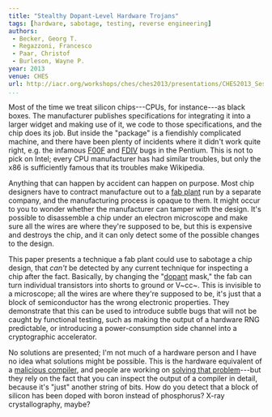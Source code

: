 ```yaml
---
title: "Stealthy Dopant-Level Hardware Trojans"
tags: [hardware, sabotage, testing, reverse engineering]
authors:
 - Becker, Georg T.
 - Regazzoni, Francesco
 - Paar, Christof
 - Burleson, Wayne P.
year: 2013
venue: CHES
url: http://iacr.org/workshops/ches/ches2013/presentations/CHES2013_Session4_3.pdf
...
```


Most of the time we treat silicon chips---CPUs, for instance---as
black boxes.  The manufacturer publishes specifications for
integrating it into a larger widget and making use of it, we code to
those specifications, and the chip does its job.  But inside the
"package" is a fiendishly complicated machine, and there have been
plenty of incidents where it didn't work quite right, e.g. the
infamous [F00F][] and [FDIV][] bugs in the Pentium.  This is not to pick
on Intel; every CPU manufacturer has had similar troubles, but only
the x86 is sufficiently famous that its troubles make Wikipedia.

Anything that can happen by accident can happen on purpose.  Most chip
designers have to contract manufacture out to a [fab plant][] run by a
separate company, and the manufacturing process is opaque to them.  It
might occur to you to wonder whether the manufacturer can tamper with
the design.  It's possible to disassemble a chip under an electron
microscope and make sure all the wires are where they're supposed to
be, but this is expensive and destroys the chip, and it can only
detect some of the possible changes to the design.

This paper presents a technique a fab plant could use to sabotage a
chip design, that _can't_ be detected by any current technique for
inspecting a chip after the fact.  Basically, by changing the
"[dopant][] mask," the fab can turn individual transistors into shorts
to ground or V~cc~.  This is invisible to a microscope; all the wires
are where they're supposed to be, it's just that a block of
semiconductor has the wrong electronic properties.  They demonstrate
that this can be used to introduce subtle bugs that will not be caught
by functional testing, such as making the output of a hardware RNG
predictable, or introducing a power-consumption side channel into a
cryptographic accelerator.

No solutions are presented; I'm not much of a hardware person and I
have no idea what solutions might be possible.  This is the hardware
equivalent of a [malicious compiler][], and people are working on
[solving that problem][]---but they rely on the fact that you
can inspect the output of a compiler in detail, because it's "just"
another string of bits.  How do you detect that a block of silicon has
been doped with boron instead of phosphorus?  X-ray crystallography,
maybe?

[F00F]: https://en.wikipedia.org/wiki/Pentium_F00F_bug
[FDIV]: https://en.wikipedia.org/wiki/Pentium_FDIV_bug
[fab plant]: https://en.wikipedia.org/wiki/Semiconductor_fabrication_plant
[dopant]: https://en.wikipedia.org/wiki/Doping_%28semiconductor%29
[malicious compiler]: https://www.schneier.com/blog/archives/2006/01/countering_trus.html
[solving that problem]: https://wiki.debian.org/ReproducibleBuilds
